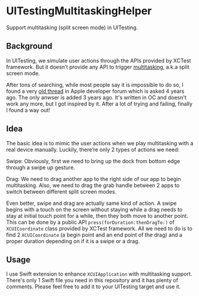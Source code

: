 # UITestingMultitaskingHelper
Support multitasking (split screen mode) in UITesting.

## Background

In UITesting, we simulate user actions through the APIs provided by XCTest framework. But it doesn’t provide any API to trigger [multitasking](https://support.apple.com/en-us/HT207582#:~:text=To%20turn%20Multitasking%20features%20on,Slide%20Over%20or%20Split%20View.), a.k.a split screen mode.

After tons of searching, while most people say it is impossible to do so, I found a very [old thread](https://developer.apple.com/forums/thread/38973) in Apple developer forum which is asked 4 years ago. The only anwser is added 3 years ago. It's written in OC and doesn't work any more, but I got inspired by it. After a lot of trying and failing, finally I found a way out!

## Idea

The basic idea is to mimic the user actions when we play multitasking with a real device manually. Luckily, there’re only 2 types of actions we need:

Swipe: Obviously, first we need to bring up the dock from bottom edge through a swipe up gesture.

Drag: We need to drag another app to the right side of our app to begin multitasking. Also, we need to drag the grab handle between 2 apps to switch between different split screen modes.

Even better, swipe and drag are actually same kind of action. A swipe begins with a touch on the screen without staying while a drag needs to stay at initial touch point for a while, then they both move to another point. This can be done by a public API ```press(forDuration:thenDragTo:)``` of ```XCUICoordinate``` class provided by XCTest framework. All we need to do is to find 2 ```XCUICoordinate``` (a begin point and an end point of the drag) and a proper duration depending on if it is a swipe or a drag.

## Usage

I use Swift extension to enhance ```XCUIApplication``` with multitasking support. There's only 1 Swift file you need in this repository and it has plenty of comments. Please feel free to add it to your UITesting target and use it.


